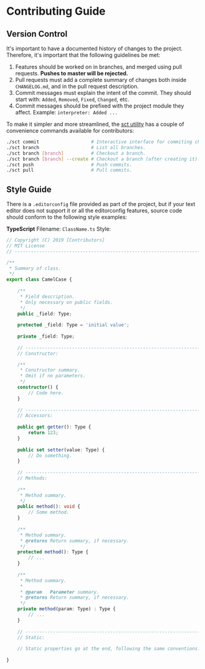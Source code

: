 # Contributing Guide



## Version Control

It's important to have a documented history of changes to the project.
Therefore, it's important that the following guidelines be met:

1. Features should be worked on in branches, and merged using pull requests.
    **Pushes to master will be rejected.**
2. Pull requests must add a complete summary of changes both inside `CHANGELOG.md`, and in the pull request description.
3. Commit messages must explain the intent of the commit.
    They should start with: `Added`, `Removed`, `Fixed`, `Changed`, etc.
4. Commit messages should be prefixed with the project module they affect.
    Example: `interpreter: Added ... `

To make it simpler and more streamlined, the [sct utility](https://github.com/eth-p/SFU-CMPT276/wiki/Tooling#simple-contribution-tool-sct) has a couple of convenience commands available for contributors:

```bash
./sct commit                   # Interactive interface for commiting changes.
./sct branch                   # List all branches.
./sct branch [branch]          # Checkout a branch.
./sct branch [branch] --create # Checkout a branch (after creating it).
./sct push                     # Push commits.
./sct pull                     # Pull commits.
```

## Style Guide

There is a `.editorconfig` file provided as part of the project, but if your text editor does not support it or all the editorconfig features, source code should conform to the following style examples:

**TypeScript**
Filename: `ClassName.ts`
Style:

```ts
// Copyright (C) 2019 [Contributors]
// MIT License
// ---------------------------------------------------------------------------------------------------------------------

/**
 * Summary of class.
 */
export class CamelCase {
    
    /**
     * Field description.
     * Only necessary on public fields.
     */
    public _field: Type;
    
    protected _field: Type = 'initial value';
    
    private _field: Type;
    
	// -----------------------------------------------------------------------------------------------------------------
    // Constructor:

    /**
     * Constructor summary.
     * Omit if no parameters.
     */
    constructor() {
        // Code here.
    }
    
	// -----------------------------------------------------------------------------------------------------------------
    // Accessors:
    
    public get getter(): Type {
        return 123;
    }
    
    public set setter(value: Type) {
        // Do something.
    }
    
	// -----------------------------------------------------------------------------------------------------------------
    // Methods:
    
    /**
     * Method summary.
     */
    public method(): void {
        // Some method.
    }
    
    /**
     * Method summary.
     * @returns Return summary, if necessary.
     */
    protected method(): Type {
        // ...
    }
    
    /**
     * Method summary.
     *
     * @param   Parameter summary.
     * @returns Return summary, if necessary.
     */
    private method(param: Type) : Type {
        // ...
    }
    
	// -----------------------------------------------------------------------------------------------------------------
    // Static:
    
    // Static properties go at the end, following the same conventions.
    
}
```

